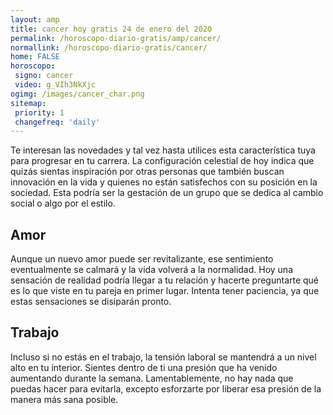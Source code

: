 ```yaml
---
layout: amp
title: cancer hoy gratis 24 de enero del 2020 
permalink: /horoscopo-diario-gratis/amp/cancer/
normallink: /horoscopo-diario-gratis/cancer/
home: FALSE
horoscopo:
 signo: cancer
 video: g_VIh3NkXjc
ogimg: /images/cancer_char.png
sitemap:
 priority: 1
 changefreq: 'daily'
---
```



Te interesan las novedades y tal vez hasta utilices esta característica tuya para progresar en tu carrera. La configuración celestial de hoy indica que quizás sientas inspiración por otras personas que también buscan innovación en la vida y quienes no están satisfechos con su posición en la sociedad. Esta podría ser la gestación de un grupo que se dedica al cambio social o algo por el estilo.

## Amor

Aunque un nuevo amor puede ser revitalizante, ese sentimiento eventualmente se calmará y la vida volverá a la normalidad. Hoy una sensación de realidad podría llegar a tu relación y hacerte preguntarte qué es lo que viste en tu pareja en primer lugar. Intenta tener paciencia, ya que estas sensaciones se disiparán pronto.

## Trabajo

Incluso si no estás en el trabajo, la tensión laboral se mantendrá a un nivel alto en tu interior. Sientes dentro de ti una presión que ha venido aumentando durante la semana. Lamentablemente, no hay nada que puedas hacer para evitarla, excepto esforzarte por liberar esa presión de la manera más sana posible.